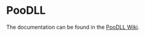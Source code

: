 # PooDLL

The documentation can be found in the [PooDLL Wiki](https://github.com/Inperpetuammemoriam/PooDLL/wiki).
